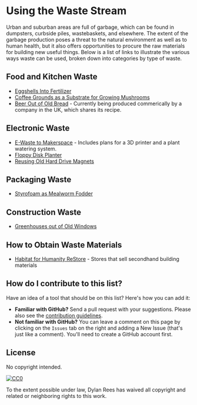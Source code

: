 # Using the Waste Stream

Urban and suburban areas are full of garbage, which can be found in dumpsters, curbside piles, wastebaskets, and elsewhere.  The extent of the garbage production poses a threat to the natural environment as well as to human health, but it also offers opportunities to procure the raw materials for building new useful things. Below is a list of links to illustrate the various ways waste can be used, broken down into categories by type of waste. 

## Food and Kitchen Waste

 * [Eggshells Into Fertilizer](http://www.wikihow.com/Fertilize-Soil-With-Eggshells)
 * [Coffee Grounds as a Substrate for Growing Mushrooms](http://www.stormthecastle.com/terrarium/how-to-grow-mushrooms.htm)
 * [Beer Out of Old Bread](http://www.toastale.com/toast-ale-recipe/) - Currently being produced commerically by a company in the UK, which shares its recipe.

## Electronic Waste

* [E-Waste to Makerspace](https://e-wastetomakerspace.wikispaces.com/E-Waste+to+Makerspace) - Includes plans for a 3D printer and a plant watering system.
* [Floppy Disk Planter](http://www.instructables.com/id/Floppy-Disk-Planter/)
* [Reusing Old Hard Drive Magnets](http://www.instructables.com/id/Reusing-Old-Hard-Drive-Magnets/)

## Packaging Waste

* [Styrofoam as Mealworm Fodder](http://www.csmonitor.com/Environment/2015/0930/Could-mealworms-solve-our-plastic-problem)

## Construction Waste

* [Greenhouses out of Old Windows](http://www.globalgardenfriends.com/2013/11/how-to-build-a-miniature-greenhouse-from-old-windows/)

## How to Obtain Waste Materials

* [Habitat for Humanity ReStore](http://www.habitat.org/restores) - Stores that sell secondhand building materials
 
## How do I contribute to this list?

Have an idea of a tool that should be on this list? Here's how you can add it:
 * **Familiar with GitHub?** Send a pull request with your suggestions. Please also see the [contribution guidelines](https://github.com/dylanrees/toolsforcitizenscience/blob/master/contributing.md).
 * **Not familiar with GitHub?** You can leave a comment on this page by clicking on the `Issues` tab on the right and adding a New Issue (that's just like a comment). You'll need to create a GitHub account first.

## License

No copyright intended.

[![CC0](https://i.creativecommons.org/p/zero/1.0/88x31.png)](https://creativecommons.org/publicdomain/zero/1.0/)

To the extent possible under law, Dylan Rees has waived all copyright and related or neighboring rights to this work.
